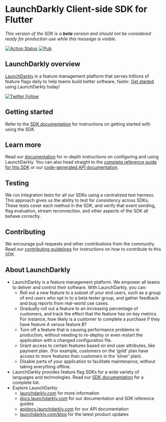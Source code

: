 # LaunchDarkly Client-side SDK for Flutter

*This version of the SDK is a **beta** version and should not be considered ready for production use while this message is visible.*

[![Action Status](https://github.com/launchdarkly/flutter-client-sdk/actions/workflows/ci.yml/badge.svg)](https://github.com/launchdarkly/flutter-client-sdk/actions/workflows/ci.yml)
[![Pub](https://img.shields.io/pub/v/launchdarkly_flutter_client_sdk.svg)](https://pub.dev/packages/launchdarkly_flutter_client_sdk)

## LaunchDarkly overview

[LaunchDarkly](https://www.launchdarkly.com) is a feature management platform that serves trillions of feature flags daily to help teams build better software, faster. [Get started](https://docs.launchdarkly.com/home/getting-started) using LaunchDarkly today!

[![Twitter Follow](https://img.shields.io/twitter/follow/launchdarkly.svg?style=social&label=Follow&maxAge=2592000)](https://twitter.com/intent/follow?screen_name=launchdarkly)

## Getting started

Refer to the [SDK documentation](https://docs.launchdarkly.com/sdk/client-side/flutter#getting-started) for instructions on getting started with using the SDK.

## Learn more

Read our [documentation](https://docs.launchdarkly.com) for in-depth instructions on configuring and using LaunchDarkly. You can also head straight to the [complete reference guide for this SDK](https://docs.launchdarkly.com/sdk/client-side/flutter) or our [code-generated API documentation](https://launchdarkly.github.io/flutter-client-sdk/).

## Testing

We run integration tests for all our SDKs using a centralized test harness. This approach gives us the ability to test for consistency across SDKs. These tests cover each method in the SDK, and verify that event sending, flag evaluation, stream reconnection, and other aspects of the SDK all behave correctly.

## Contributing

We encourage pull requests and other contributions from the community. Read our [contributing guidelines](https://github.com/launchdarkly/flutter-client-sdk/blob/main/CONTRIBUTING.md) for instructions on how to contribute to this SDK.

## About LaunchDarkly

* LaunchDarkly is a feature management platform. We empower all teams to deliver and control their software. With LaunchDarkly, you can:
    * Roll out a new feature to a subset of your end users, such as a group of end users who opt in to a beta tester group, and gather feedback and bug reports from real-world use cases.
    * Gradually roll out a feature to an increasing percentage of customers, and track the effect that the feature has on key metrics. For instance, how likely is a customer to complete a purchase if they have feature A versus feature B?
    * Turn off a feature that is causing performance problems in production, without needing to re-deploy or even restart the application with a changed configuration file.
    * Grant access to certain features based on end user attributes, like payment plan. (For example, customers on the ‘gold’ plan have access to more features than customers in the ‘silver’ plan).
    * Disable parts of your application to facilitate maintenance, without taking everything offline.
* LaunchDarkly provides feature flag SDKs for a wide variety of languages and technologies. Read our [SDK documentation](https://docs.launchdarkly.com/sdk) for a complete list.
* Explore LaunchDarkly
    * [launchdarkly.com](https://www.launchdarkly.com/ "LaunchDarkly Main Website") for more information
    * [docs.launchdarkly.com](https://docs.launchdarkly.com/  "LaunchDarkly Documentation") for our documentation and SDK reference guides
    * [apidocs.launchdarkly.com](https://apidocs.launchdarkly.com/  "LaunchDarkly API Documentation") for our API documentation
    * [launchdarkly.com/blog](https://launchdarkly.com/blog/  "LaunchDarkly Blog") for the latest product updates
